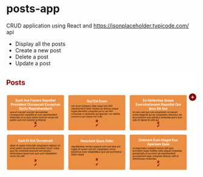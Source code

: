 # posts-app

CRUD application using React and https://jsonplaceholder.typicode.com/ api

* Display all the posts
* Create a new post
* Delete a post
* Update a post


![Posts](./Posts.png?raw=true "Posts")


